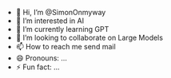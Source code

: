 - 👋 Hi, I’m @SimonOnmyway
- 👀 I’m interested in AI
- 🌱 I’m currently learning GPT
- 💞️ I’m looking to collaborate on Large Models
- 📫 How to reach me send mail
- 😄 Pronouns: ...
- ⚡ Fun fact: ...

<!---
SimonOnmyway/SimonOnmyway is a ✨ special ✨ repository because its `README.md` (this file) appears on your GitHub profile.
You can click the Preview link to take a look at your changes.
--->
